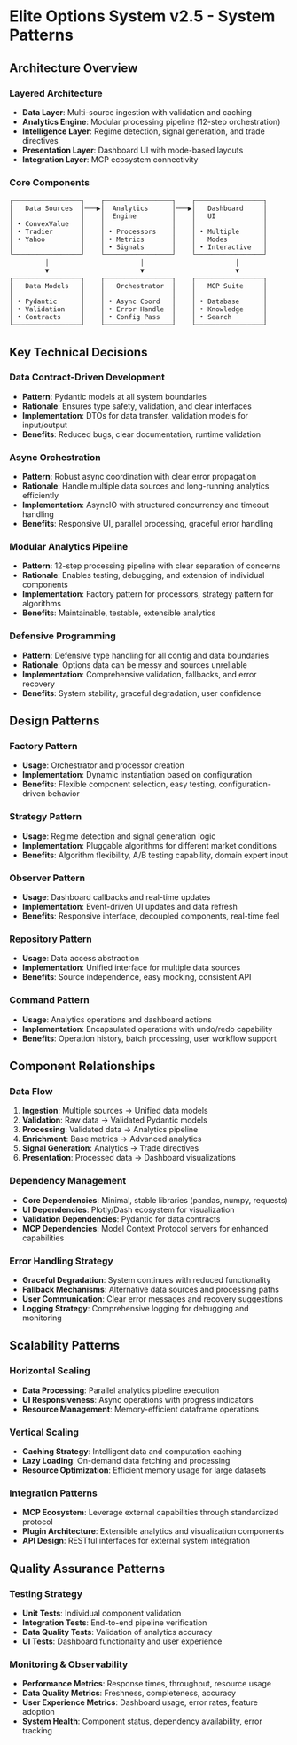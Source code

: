 # Elite Options System v2.5 - System Patterns

## Architecture Overview

### Layered Architecture
- **Data Layer**: Multi-source ingestion with validation and caching
- **Analytics Engine**: Modular processing pipeline (12-step orchestration)
- **Intelligence Layer**: Regime detection, signal generation, and trade directives
- **Presentation Layer**: Dashboard UI with mode-based layouts
- **Integration Layer**: MCP ecosystem connectivity

### Core Components
```
┌─────────────────┐    ┌─────────────────┐    ┌─────────────────┐
│   Data Sources  │───▶│  Analytics      │───▶│   Dashboard     │
│                 │    │  Engine         │    │   UI            │
│ • ConvexValue   │    │                 │    │                 │
│ • Tradier       │    │ • Processors    │    │ • Multiple      │
│ • Yahoo         │    │ • Metrics       │    │   Modes         │
│                 │    │ • Signals       │    │ • Interactive   │
└─────────────────┘    └─────────────────┘    └─────────────────┘
         │                       │                       │
         ▼                       ▼                       ▼
┌─────────────────┐    ┌─────────────────┐    ┌─────────────────┐
│   Data Models   │    │   Orchestrator  │    │   MCP Suite     │
│                 │    │                 │    │                 │
│ • Pydantic      │    │ • Async Coord   │    │ • Database      │
│ • Validation    │    │ • Error Handle  │    │ • Knowledge     │
│ • Contracts     │    │ • Config Pass   │    │ • Search        │
└─────────────────┘    └─────────────────┘    └─────────────────┘
```

## Key Technical Decisions

### Data Contract-Driven Development
- **Pattern**: Pydantic models at all system boundaries
- **Rationale**: Ensures type safety, validation, and clear interfaces
- **Implementation**: DTOs for data transfer, validation models for input/output
- **Benefits**: Reduced bugs, clear documentation, runtime validation

### Async Orchestration
- **Pattern**: Robust async coordination with clear error propagation
- **Rationale**: Handle multiple data sources and long-running analytics efficiently
- **Implementation**: AsyncIO with structured concurrency and timeout handling
- **Benefits**: Responsive UI, parallel processing, graceful error handling

### Modular Analytics Pipeline
- **Pattern**: 12-step processing pipeline with clear separation of concerns
- **Rationale**: Enables testing, debugging, and extension of individual components
- **Implementation**: Factory pattern for processors, strategy pattern for algorithms
- **Benefits**: Maintainable, testable, extensible analytics

### Defensive Programming
- **Pattern**: Defensive type handling for all config and data boundaries
- **Rationale**: Options data can be messy and sources unreliable
- **Implementation**: Comprehensive validation, fallbacks, and error recovery
- **Benefits**: System stability, graceful degradation, user confidence

## Design Patterns

### Factory Pattern
- **Usage**: Orchestrator and processor creation
- **Implementation**: Dynamic instantiation based on configuration
- **Benefits**: Flexible component selection, easy testing, configuration-driven behavior

### Strategy Pattern
- **Usage**: Regime detection and signal generation logic
- **Implementation**: Pluggable algorithms for different market conditions
- **Benefits**: Algorithm flexibility, A/B testing capability, domain expert input

### Observer Pattern
- **Usage**: Dashboard callbacks and real-time updates
- **Implementation**: Event-driven UI updates and data refresh
- **Benefits**: Responsive interface, decoupled components, real-time feel

### Repository Pattern
- **Usage**: Data access abstraction
- **Implementation**: Unified interface for multiple data sources
- **Benefits**: Source independence, easy mocking, consistent API

### Command Pattern
- **Usage**: Analytics operations and dashboard actions
- **Implementation**: Encapsulated operations with undo/redo capability
- **Benefits**: Operation history, batch processing, user workflow support

## Component Relationships

### Data Flow
1. **Ingestion**: Multiple sources → Unified data models
2. **Validation**: Raw data → Validated Pydantic models
3. **Processing**: Validated data → Analytics pipeline
4. **Enrichment**: Base metrics → Advanced analytics
5. **Signal Generation**: Analytics → Trade directives
6. **Presentation**: Processed data → Dashboard visualizations

### Dependency Management
- **Core Dependencies**: Minimal, stable libraries (pandas, numpy, requests)
- **UI Dependencies**: Plotly/Dash ecosystem for visualization
- **Validation Dependencies**: Pydantic for data contracts
- **MCP Dependencies**: Model Context Protocol servers for enhanced capabilities

### Error Handling Strategy
- **Graceful Degradation**: System continues with reduced functionality
- **Fallback Mechanisms**: Alternative data sources and processing paths
- **User Communication**: Clear error messages and recovery suggestions
- **Logging Strategy**: Comprehensive logging for debugging and monitoring

## Scalability Patterns

### Horizontal Scaling
- **Data Processing**: Parallel analytics pipeline execution
- **UI Responsiveness**: Async operations with progress indicators
- **Resource Management**: Memory-efficient dataframe operations

### Vertical Scaling
- **Caching Strategy**: Intelligent data and computation caching
- **Lazy Loading**: On-demand data fetching and processing
- **Resource Optimization**: Efficient memory usage for large datasets

### Integration Patterns
- **MCP Ecosystem**: Leverage external capabilities through standardized protocol
- **Plugin Architecture**: Extensible analytics and visualization components
- **API Design**: RESTful interfaces for external system integration

## Quality Assurance Patterns

### Testing Strategy
- **Unit Tests**: Individual component validation
- **Integration Tests**: End-to-end pipeline verification
- **Data Quality Tests**: Validation of analytics accuracy
- **UI Tests**: Dashboard functionality and user experience

### Monitoring & Observability
- **Performance Metrics**: Response times, throughput, resource usage
- **Data Quality Metrics**: Freshness, completeness, accuracy
- **User Experience Metrics**: Dashboard usage, error rates, feature adoption
- **System Health**: Component status, dependency availability, error tracking